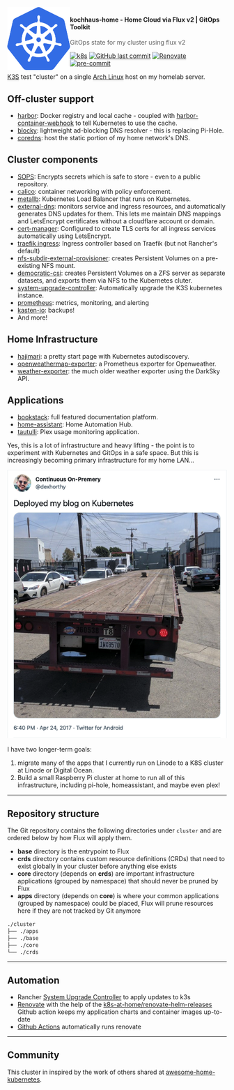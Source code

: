 <img src="https://raw.githubusercontent.com/kubernetes/kubernetes/master/logo/logo.svg" align="left" width="144px" height="144px">

#### kochhaus-home - Home Cloud via Flux v2 | GitOps Toolkit

> GitOps state for my cluster using flux v2

[![k8s](https://img.shields.io/badge/k8s-v1.23.3%2Bk3s1-green?style=flat-square)](https://k8s.io/)
[![GitHub last commit](https://img.shields.io/github/last-commit/haraldkoch/kochhaus-home?style=flat-square)](https://github.com/haraldkoch/kochhaus-home/main)
[![Renovate](https://github.com/haraldkoch/kochhaus-home/actions/workflows/schedule-renovate.yaml/badge.svg)](https://github.com/haraldkoch/kochhaus-home/actions/workflows/schedule-renovate.yaml)
[![pre-commit](https://img.shields.io/badge/pre--commit-enabled-green?logo=pre-commit&logoColor=white&style=flat-square)](https://github.com/pre-commit/pre-commit)

[K3S](https://k3s.io/) test "cluster" on a single [Arch Linux](https://www.archlinux.org/) host on my homelab server.

## Off-cluster support

- [harbor](https://goharbor.io/): Docker registry and local cache - coupled with [harbor-container-webhook](https://github.com/indeedeng-alpha/harbor-container-webhook) to tell Kubernetes to use the cache.
- [blocky](https://github.com/0xERR0R/blocky): lightweight ad-blocking DNS resolver - this is replacing Pi-Hole.
- [coredns](https://coredns.io/): host the static portion of my home network's DNS.

## Cluster components

- [SOPS](https://toolkit.fluxcd.io/guides/mozilla-sops/): Encrypts secrets which is safe to store - even to a public repository.
- [calico](https://www.tigera.io/project-calico/): container networking with policy enforcement.
- [metallb](https://metallb.universe.tf/): Kubernetes Load Balancer that runs on Kubernetes.
- [external-dns](https://github.com/kubernetes-sigs/external-dns): monitors service and ingress resources, and automatically generates DNS updates for them. This lets me maintain DNS mappings and LetsEncrypt certificates without a cloudflare account or domain.
- [cert-manager](https://cert-manager.io/docs/): Configured to create TLS certs for all ingress services automatically using LetsEncrypt.
- [traefik ingress](https://doc.traefik.io/traefik/providers/kubernetes-ingress/): Ingress controller based on Traefik (but not Rancher's default)
- [nfs-subdir-external-provisioner](https://github.com/kubernetes-sigs/nfs-subdir-external-provisioner): creates Persistent Volumes on a pre-existing NFS mount.
- [democratic-csi](https://github.com/democratic-csi/democratic-csi): creates Persistent Volumes on a ZFS server as separate datasets, and exports them via NFS to the Kubernetes cluter.
- [system-upgrade-controller](https://github.com/rancher/system-upgrade-controller): Automatically upgrade the K3S kubernetes instance.
- [prometheus](https://github.com/prometheus-community/helm-charts/tree/main/charts/kube-prometheus-stack): metrics, monitoring, and alerting
- [kasten-io](https://www.kasten.io/product/): backups!
- And more!

## Home Infrastructure

- [hajimari](https://github.com/toboshii/hajimari): a pretty start page with Kubernetes autodiscovery.
- [openweathermap-exporter](https://github.com/blackrez/openweathermap_exporter): a Prometheus exporter for Openweather.
- [weather-exporter](https://github.com/celliott/weather_exporter): the much older weather exporter using the DarkSky API.

## Applications

- [bookstack](https://www.bookstackapp.com/): full featured documentation platform.
- [home-assistant](https://www.home-assistant.io/): Home Automation Hub.
- [tautulli](https://github.com/Tautulli/Tautulli): Plex usage monitoring application.

Yes, this is a lot of infrastructure and heavy lifting - the point is to experiment with Kubernetes and GitOps in a safe space. But this is increasingly becoming primary infrastructure for my home LAN...

[![dexhorthy](assets/blog-on-kubernetes.png)](https://twitter.com/dexhorthy/status/856639005462417409)

I have two longer-term goals:

1. migrate many of the apps that I currently run on Linode to a K8S cluster at Linode or Digital Ocean.
2. Build a small Raspberry Pi cluster at home to run all of this infrastructure, including pi-hole, homeassistant, and maybe even plex!

---

## Repository structure

The Git repository contains the following directories under `cluster` and are ordered below by how Flux will apply them.

- **base** directory is the entrypoint to Flux
- **crds** directory contains custom resource definitions (CRDs) that need to exist globally in your cluster before anything else exists
- **core** directory (depends on **crds**) are important infrastructure applications (grouped by namespace) that should never be pruned by Flux
- **apps** directory (depends on **core**) is where your common applications (grouped by namespace) could be placed, Flux will prune resources here if they are not tracked by Git anymore

```
./cluster
├── ./apps
├── ./base
├── ./core
└── ./crds
```

---

## Automation

- Rancher [System Upgrade Controller](https://github.com/rancher/system-upgrade-controller) to apply updates to k3s
- [Renovate](https://github.com/renovatebot/renovate) with the help of the [k8s-at-home/renovate-helm-releases](https://github.com/k8s-at-home/renovate-helm-releases) Github action keeps my application charts and container images up-to-date
- [Github Actions](https://docs.github.com/en/actions) automatically runs renovate

---

## Community

This cluster in inspired by the work of others shared at [awesome-home-kubernetes](https://github.com/k8s-at-home/awesome-home-kubernetes).
